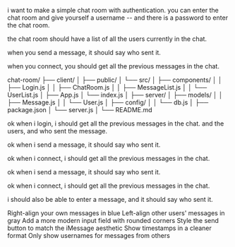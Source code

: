 i want to make a simple chat room with authentication. 
you can enter the chat room and give yourself a username -- and there is a password to enter the chat room.

the chat room should have a list of all the users currently in the chat.

when you send a message, it should say who sent it.

when you connect, you should get all the previous messages in the chat.

chat-room/
├── client/
│   ├── public/
│   └── src/
│       ├── components/
│       │   ├── Login.js
│       │   ├── ChatRoom.js
│       │   ├── MessageList.js
│       │   └── UserList.js
│       ├── App.js
│       └── index.js
│
├── server/
│   ├── models/
│   │   ├── Message.js
│   │   └── User.js
│   ├── config/
│   │   └── db.js
│   ├── package.json
│   └── server.js
│
└── README.md

ok when i login, i should get all the previous messages in the chat. and the users, and who sent the message.

ok when i send a message, it should say who sent it.

ok when i connect, i should get all the previous messages in the chat.

ok when i send a message, it should say who sent it.

ok when i connect, i should get all the previous messages in the chat.

i should also be able to enter a message, and it should say who sent it. 

Right-align your own messages in blue
Left-align other users' messages in gray
Add a more modern input field with rounded corners
Style the send button to match the iMessage aesthetic
Show timestamps in a cleaner format
Only show usernames for messages from others


